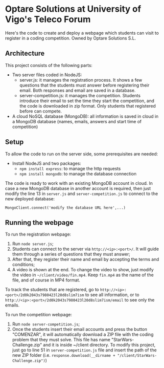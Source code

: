 # Optare Solutions at University of Vigo's Teleco Forum

Here's the code to create and deploy a webpage which students can visit to register in a coding competition. Owned by Optare Solutions S.L.

## Architecture

This project consists of the following parts:

- Two server files coded in NodeJS:
	- server.js: it manages the registration process. It shows a few questions that the students must answer before registering their email. Both responses and email are saved in a database.
	- server-competition.js: it manages the competition. Students introduce their email to set the time they start the competition, and the code is downloaded in zip format. Only students that registered before can compete.
- A cloud NoSQL database (MongoDB): all information is saved in cloud in a MongoDB database (names, emails, answers and start time of competition)

## Setup

To allow the code to run on the server side, some prerequisites are needed:

- Install NodeJS and two packages:
	- `npm install express`: to manage the http requests
	- `npm install mongodb`: to manage the database connection

The code is ready to work with an existing MongoDB account in cloud. In case a new MongoDB database in another account is required, then just modify the line 13 in `server.js` and `server-competition.js` to connect to the new deployed database:

`MongoClient.connect('modify the database URL here',...)`

## Running the webpage

To run the registration webpage:

1. Run `node server.js`;
2. Students can connect to the server via `http://<ip>:<port>/`. It will guide them through a series of questions that they must answer;
3. After that, they register their name and email by accepting the terms and conditions;
4. A video is shown at the end. To change the video to show, just modify the video in `~/client/video/fin.mp4`. Keep `fin.mp4` as the name of the file, and of course in MP4 format.

To track the students that are registered, go to `http://<ip>:<port>/2d0k2043s7980423l20d8slim7ism` to see all information, or to `http://<ip>:<port>/2d0k2043s7980423l20d8slim7ism/email` to see only the emails.

To run the competition webpage:

1. Run `node server-competition.js`;
2. Once the students insert their email accounts and press the button "COMENZAR", it will automatically download a ZIP file with the coding problem that they must solve. This file has name "StarWars-Challenge.zip" and it is inside ~/client directory. To modify this project, just go to line 51 in `server-competition.js` file and insert the path of the new ZIP folder (i.e. `response.download(__dirname + "/client/StarWars-Challenge.zip")`)